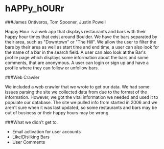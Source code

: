 hAPPy_hOURr
===========

###James Ontiveros, Tom Spooner, Justin Powell

Happy Hour is a web app that displays restaurants and bars with their happy hour times that exist around Boulder. We have the bars separated by their area, such as "Downtown" or "The Hill". We allow the user to filter the bars by their area as well as start time and end time, a user can also look for the name of a bar in the search field. A user can also look at the Bar's profile page which displays some information about the bars and some comments, that are anonymous. A user can login or sign up and have a profile where they can follow or unfollow bars. 

###Web Crawler

We included a web crawler that we wrote to get our data. We had some issues parsing the site we collected data from due to the format of the information. However, we got the vital information we needed and used it to populate our database. The site we pulled info from started in 2006 and we aren't sure when it was last updated, so some restaurants and bars may be out of business or their happy hours may be wrong.

###What we didn't get to.

* Email activation for user accounts
* Like/Disliking Bars
* User Comments
